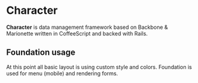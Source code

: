 # Character

**Character** is data management framework based on Backbone & Marionette written in CoffeeScript and backed with Rails.


## Foundation usage

At this point all basic layout is using custom style and colors. Foundation is used for menu (mobile) and rendering forms.